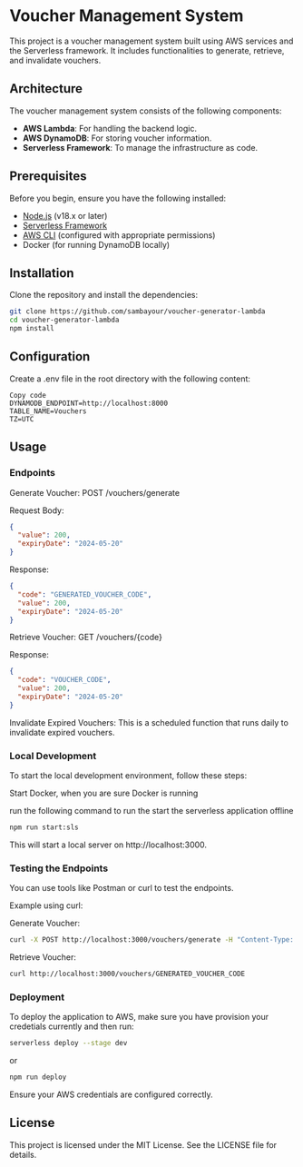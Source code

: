 # Voucher Management System

This project is a voucher management system built using AWS services and the Serverless framework. It includes functionalities to generate, retrieve, and invalidate vouchers.

## Architecture

The voucher management system consists of the following components:

- **AWS Lambda**: For handling the backend logic.
- **AWS DynamoDB**: For storing voucher information.
- **Serverless Framework**: To manage the infrastructure as code.

## Prerequisites

Before you begin, ensure you have the following installed:

- [Node.js](https://nodejs.org/) (v18.x or later)
- [Serverless Framework](https://www.serverless.com/framework/docs/getting-started/)
- [AWS CLI](https://aws.amazon.com/cli/) (configured with appropriate permissions)
- Docker (for running DynamoDB locally)

## Installation

Clone the repository and install the dependencies:

```sh
git clone https://github.com/sambayour/voucher-generator-lambda
cd voucher-generator-lambda
npm install
```

## Configuration

Create a .env file in the root directory with the following content:

```dotenv
Copy code
DYNAMODB_ENDPOINT=http://localhost:8000
TABLE_NAME=Vouchers
TZ=UTC
```

## Usage

### Endpoints

Generate Voucher: POST /vouchers/generate

Request Body:

```json
{
  "value": 200,
  "expiryDate": "2024-05-20"
}
```

Response:

```json
{
  "code": "GENERATED_VOUCHER_CODE",
  "value": 200,
  "expiryDate": "2024-05-20"
}
```

Retrieve Voucher: GET /vouchers/{code}

Response:

```json
{
  "code": "VOUCHER_CODE",
  "value": 200,
  "expiryDate": "2024-05-20"
}
```

Invalidate Expired Vouchers: This is a scheduled function that runs daily to invalidate expired vouchers.

### Local Development

To start the local development environment, follow these steps:

Start Docker, when you are sure Docker is running

run the following command to run the start the serverless application offline

```sh
npm run start:sls
```

This will start a local server on http://localhost:3000.

### Testing the Endpoints

You can use tools like Postman or curl to test the endpoints.

Example using curl:

Generate Voucher:

```sh
curl -X POST http://localhost:3000/vouchers/generate -H "Content-Type: application/json" -d '{"value":200,"expiryDate":"2024-05-20"}'
```

Retrieve Voucher:

```sh
curl http://localhost:3000/vouchers/GENERATED_VOUCHER_CODE
```

### Deployment

To deploy the application to AWS, make sure you have provision your credetials currently and then run:

```sh
serverless deploy --stage dev
```

or

```sh
npm run deploy
```

Ensure your AWS credentials are configured correctly.

## License

This project is licensed under the MIT License. See the LICENSE file for details.
